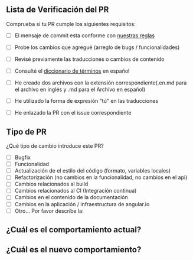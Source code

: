 ## Lista de Verificación del PR
Comprueba si tu PR cumple los siguientes requisitos:

- [ ] El mensaje de commit esta conforme con [nuestras reglas](https://github.com/angular-hispano/angular/blob/master/CONTRIBUTING.md#-formato-para-el-mensaje-de-los-commits)
- [ ] Probe los cambios que agregué (arreglo de bugs / funcionalidades)
- [ ] Revisé previamente las traducciones o cambios de contenido
- [ ] Consulté el [diccionario de términos](https://github.com/angular-hispano/angular/issues/9) en español
- [ ] He creado dos archivos con la extensión correspondiente(.en.md para el archivo en inglés y .md para el Archivo en español)
- [ ] He utilizado la forma de expresión "tú" en las traducciones
- [ ] He enlazado la PR con el issue correspondiente <!-- ejemplo fix #X  -->


## Tipo de PR
¿Qué tipo de cambio introduce este PR?

<!-- Marca con una "x" las opciones que aplican. -->

- [ ] Bugfix
- [ ] Funcionalidad
- [ ] Actualización de el estilo del código (formato, variables locales)
- [ ] Refactorización (no cambios en la funcionalidad, no cambios en el api)
- [ ] Cambios relacionados al build
- [ ] Cambios relacionados al CI (Integración continua)
- [ ] Cambios en el contenido de la documentación
- [ ] Cambios en la aplicación / infraestructura de angular.io
- [ ] Otro... Por favor describe la:

## ¿Cuál es el comportamiento actual?
<!-- Describe el comportamiento actual que está modificando o vincule a un problema relevante.
-->


## ¿Cuál es el nuevo comportamiento?
<!--
Ejemplo: Archivo en inglés traducido al español
-->
